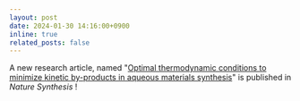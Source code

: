 ```yaml
---
layout: post
date: 2024-01-30 14:16:00+0900
inline: true
related_posts: false
---
```


A new research article, named "[Optimal thermodynamic conditions to minimize kinetic by-products in aqueous materials synthesis](https://www.nature.com/articles/s44160-023-00479-0)" is published in _Nature Synthesis_ !

